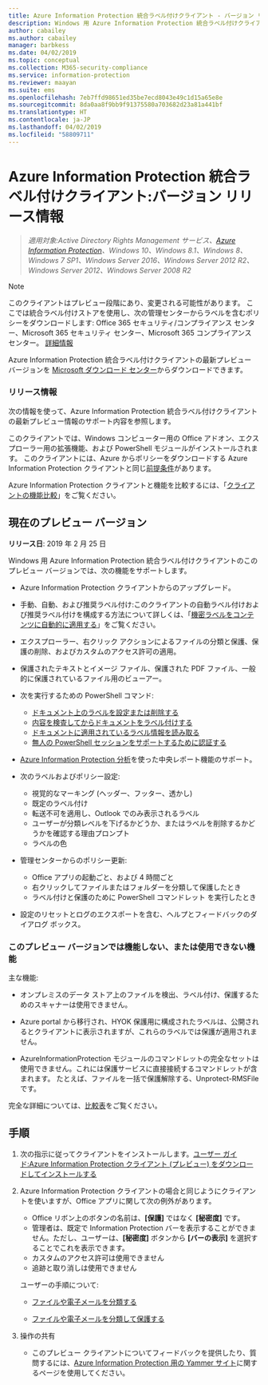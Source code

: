 ```yaml
---
title: Azure Information Protection 統合ラベル付けクライアント - バージョン リリース情報
description: Windows 用 Azure Information Protection 統合ラベル付けクライアントのリリース情報を参照してください。
author: cabailey
ms.author: cabailey
manager: barbkess
ms.date: 04/02/2019
ms.topic: conceptual
ms.collection: M365-security-compliance
ms.service: information-protection
ms.reviewer: maayan
ms.suite: ems
ms.openlocfilehash: 7eb7ffd98651ed35be7ecd8043e49c1d15a65e8e
ms.sourcegitcommit: 8da0aa8f9bb9f91375580a703682d23a81a441bf
ms.translationtype: HT
ms.contentlocale: ja-JP
ms.lasthandoff: 04/02/2019
ms.locfileid: "58809711"
---
```

# <a name="azure-information-protection-unified-labeling-client-version-release-information"></a>Azure Information Protection 統合ラベル付けクライアント:バージョン リリース情報

>*適用対象:Active Directory Rights Management サービス、[Azure Information Protection](https://azure.microsoft.com/pricing/details/information-protection)、Windows 10、Windows 8.1、Windows 8、Windows 7 SP1、Windows Server 2016、Windows Server 2012 R2、Windows Server 2012、Windows Server 2008 R2*

> [!NOTE]
> このクライアントはプレビュー段階にあり、変更される可能性があります。 ここでは統合ラベル付けストアを使用し、次の管理センターからラベルを含むポリシーをダウンロードします: Office 365 セキュリティ/コンプライアンス センター、Microsoft 365 セキュリティ センター、Microsoft 365 コンプライアンス センター。 [詳細情報](/Office365/SecurityCompliance/sensitivity-labels)

Azure Information Protection 統合ラベル付けクライアントの最新プレビュー バージョンを [Microsoft ダウンロード センター](https://www.microsoft.com/en-us/download/details.aspx?id=57440)からダウンロードできます。

### <a name="release-information"></a>リリース情報

次の情報を使って、Azure Information Protection 統合ラベル付けクライアントの最新プレビュー情報のサポート内容を参照します。

このクライアントでは、Windows コンピューター用の Office アドオン、エクスプローラー用の拡張機能、および PowerShell モジュールがインストールされます。 このクライアントには、Azure からポリシーをダウンロードする Azure Information Protection クライアントと同じ[前提条件](../requirements.md)があります。

Azure Information Protection クライアントと機能を比較するには、「[クライアントの機能比較](use-client.md#feature-comparisons-for-the-clients)」をご覧ください。

## <a name="current-preview-version"></a>現在のプレビュー バージョン

**リリース日**: 2019 年 2 月 25 日

Windows 用 Azure Information Protection 統合ラベル付けクライアントのこのプレビュー バージョンでは、次の機能をサポートします。 

- Azure Information Protection クライアントからのアップグレード。

- 手動、自動、および推奨ラベル付け:このクライアントの自動ラベル付けおよび推奨ラベル付けを構成する方法について詳しくは、「[機密ラベルをコンテンツに自動的に適用する](/Office365/SecurityCompliance/apply_sensitivity_label_automatically)」をご覧ください。

- エクスプローラー、右クリック アクションによるファイルの分類と保護、保護の削除、およびカスタムのアクセス許可の適用。

- 保護されたテキストとイメージ ファイル、保護された PDF ファイル、一般的に保護されているファイル用のビューアー。

- 次を実行するための PowerShell コマンド:
    - [ドキュメント上のラベルを設定または削除する](/powershell/module/azureinformationprotection/set-aipfilelabel)
    - [内容を検査してからドキュメントをラベル付けする](/powershell/module/azureinformationprotection/set-aipfileclassification)
    - [ドキュメントに適用されているラベル情報を読み取る](/powershell/module/azureinformationprotection/get-aipfilestatus)
    - [無人の PowerShell セッションをサポートするために認証する](/powershell/module/azureinformationprotection/set-aipauthentication)

- [Azure Information Protection 分析](../reports-aip.md)を使った中央レポート機能のサポート。

- 次のラベルおよびポリシー設定:
    - 視覚的なマーキング (ヘッダー、フッター、透かし)
    - 既定のラベル付け
    - 転送不可を適用し、Outlook でのみ表示されるラベル
    - ユーザーが分類レベルを下げるかどうか、またはラベルを削除するかどうかを確認する理由プロンプト
    - ラベルの色

- 管理センターからのポリシー更新:
    - Office アプリの起動ごと、および 4 時間ごと
    - 右クリックしてファイルまたはフォルダーを分類して保護したとき
    - ラベル付けと保護のために PowerShell コマンドレット を実行したとき

- 設定のリセットとログのエクスポートを含む、ヘルプとフィードバックのダイアログ ボックス。

### <a name="features-that-do-not-work-in-this-preview-version-or-are-not-available"></a>このプレビュー バージョンでは機能しない、または使用できない機能

主な機能:

- オンプレミスのデータ ストア上のファイルを検出、ラベル付け、保護するためのスキャナーは使用できません。

- Azure portal から移行され、HYOK 保護用に構成されたラベルは、公開されるとクライアントに表示されますが、これらのラベルでは保護が適用されません。

- AzureInformationProtection モジュールのコマンドレットの完全なセットは使用できません。これには保護サービスに直接接続するコマンドレットが含まれます。 たとえば、ファイルを一括で保護解除する、Unprotect-RMSFile です。

完全な詳細については、[比較表](use-client.md#feature-comparisons-for-the-clients)をご覧ください。

## <a name="instructions"></a>手順

1. 次の指示に従ってクライアントをインストールします。[ユーザー ガイド:Azure Information Protection クライアント (プレビュー) をダウンロードしてインストールする](install-unifiedlabelingclient-app.md) 

2. Azure Information Protection クライアントの場合と同じようにクライアントを使いますが、Office アプリに関して次の例外があります。
    - Office リボン上のボタンの名前は、**[保護]** ではなく **[秘密度]** です。
    - 管理者は、既定で Information Protection バーを表示することができません。ただし、ユーザーは、**[秘密度]** ボタンから **[バーの表示]** を選択することでこれを表示できます。 
    - カスタムのアクセス許可は使用できません
    - 追跡と取り消しは使用できません
    
    ユーザーの手順について:
    
    - [ファイルや電子メールを分類する](client-classify.md) 
    
    - [ファイルや電子メールを分類して保護する](client-classify-protect.md)

3. 操作の共有 
    
    - このプレビュー クライアントについてフィードバックを提供したり、質問するには、[Azure Information Protection 用の Yammer サイト](https://www.yammer.com/AskIPTeam)に関するページを使用してください。
